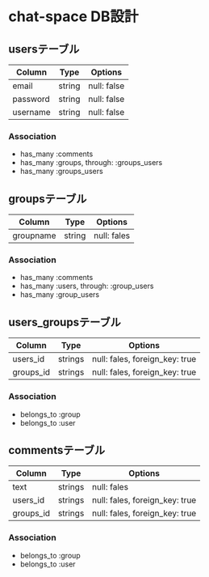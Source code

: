 
# chat-space DB設計
## usersテーブル
|Column|Type|Options|
|------|----|-------|
|email|string|null: false|
|password|string|null: false|
|username|string|null: false|
### Association
- has_many :comments
- has_many :groups, through: :groups_users
- has_many :groups_users
## groupsテーブル
|Column|Type|Options|
|------|----|-------|
|groupname|string|null: fales|
### Association
- has_many :comments
- has_many :users, through: :group_users
- has_many :group_users

## users_groupsテーブル
|Column|Type|Options|
|------|----|-------|
|users_id|strings|null: fales, foreign_key: true|
|groups_id|strings|null: fales, foreign_key: true|
### Association
- belongs_to :group
- belongs_to :user

## commentsテーブル
|Column|Type|Options|
|------|----|-------|
|text|strings|null: fales|
|users_id|strings|null: fales, foreign_key: true|
|groups_id|strings|null: fales, foreign_key: true|
### Association
- belongs_to :group
- belongs_to :user

